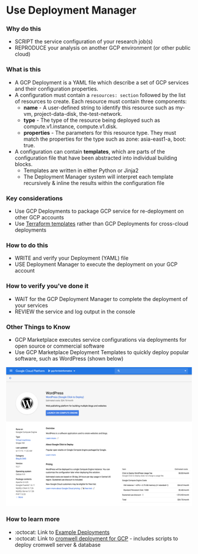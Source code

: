 # Use Deployment Manager 

### Why do this
 - SCRIPT the service configuration of your research job(s) 
 - REPRODUCE your analysis on another GCP environment (or other public cloud)

### What is this
 - A GCP Deployment is a YAML file which describe a set of GCP services and their configuration properties.  
 - A configuration must contain a `resources: section` followed by the list of resources to create. Each resource must contain three components:
    - **name** - A user-defined string to identify this resource such as my-vm, project-data-disk, the-test-network.
    - **type** - The type of the resource being deployed such as compute.v1.instance, compute.v1.disk. 
    - **properties** - The parameters for this resource type. They must match the properties for the type such as zone: asia-east1-a, boot: true.
 - A configuration can contain **templates**, which are parts of the configuration file that have been abstracted into individual building blocks. 
    - Templates are written in either Python or Jinja2
    - The Deployment Manager system will interpret each template recursively & inline the results within the configuration file

### Key considerations
 - Use GCP Deployments to package GCP service for re-deployment on other GCP accounts
  - Use [Terraform templates](https://www.terraform.io/docs/providers/template/d/file.html) rather than GCP Deployments for cross-cloud deployments  
 
### How to do this
 - WRITE and verify your Deployment (YAML) file
 - USE Deployment Manager to execute the deployment on your GCP account

### How to verify you've done it
 - WAIT for the GCP Deployment Manager to complete the deployment of your services
 - REVIEW the service and log output in the console

### Other Things to Know
 - GCP Marketplace executes service configurations via deployments for open source or commercial software
 - Use GCP Marketplace Deployment Templates to quickly deploy popular software, such as WordPress (shown below)

 [![deployment](/images/deployment.png)]()


### How to learn more
 - :octocat: Link to [Example Deployments](https://github.com/GoogleCloudPlatform/deploymentmanager-samples)
 - :octocat: Link to [cromwell deployment for GCP](https://github.com/hall-lab/cromwell-deployment) - includes scripts to deploy cromwell server & database